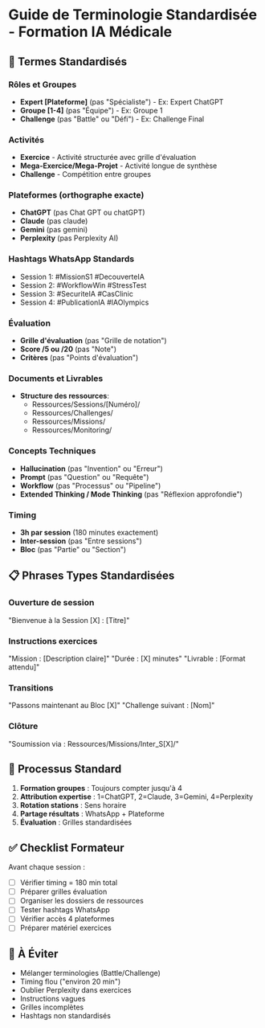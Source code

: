 # Guide de Terminologie Standardisée - Formation IA Médicale

## 🎯 Termes Standardisés

### Rôles et Groupes
- **Expert [Plateforme]** (pas "Spécialiste") - Ex: Expert ChatGPT
- **Groupe [1-4]** (pas "Équipe") - Ex: Groupe 1
- **Challenge** (pas "Battle" ou "Défi") - Ex: Challenge Final

### Activités
- **Exercice** - Activité structurée avec grille d'évaluation
- **Mega-Exercice/Mega-Projet** - Activité longue de synthèse
- **Challenge** - Compétition entre groupes

### Plateformes (orthographe exacte)
- **ChatGPT** (pas Chat GPT ou chatGPT)
- **Claude** (pas claude)
- **Gemini** (pas gemini)
- **Perplexity** (pas Perplexity AI)

### Hashtags WhatsApp Standards
- Session 1: #MissionS1 #DecouverteIA
- Session 2: #WorkflowWin #StressTest
- Session 3: #SecuriteIA #CasClinic
- Session 4: #PublicationIA #IAOlympics

### Évaluation
- **Grille d'évaluation** (pas "Grille de notation")
- **Score /5 ou /20** (pas "Note")
- **Critères** (pas "Points d'évaluation")

### Documents et Livrables
- **Structure des ressources**:
  - Ressources/Sessions/[Numéro]/
  - Ressources/Challenges/
  - Ressources/Missions/
  - Ressources/Monitoring/

### Concepts Techniques
- **Hallucination** (pas "Invention" ou "Erreur")
- **Prompt** (pas "Question" ou "Requête")
- **Workflow** (pas "Processus" ou "Pipeline")
- **Extended Thinking / Mode Thinking** (pas "Réflexion approfondie")

### Timing
- **3h par session** (180 minutes exactement)
- **Inter-session** (pas "Entre sessions")
- **Bloc** (pas "Partie" ou "Section")

## 📋 Phrases Types Standardisées

### Ouverture de session
"Bienvenue à la Session [X] : [Titre]"

### Instructions exercices
"Mission : [Description claire]"
"Durée : [X] minutes"
"Livrable : [Format attendu]"

### Transitions
"Passons maintenant au Bloc [X]"
"Challenge suivant : [Nom]"

### Clôture
"Soumission via : Ressources/Missions/Inter_S[X]/"

## 🔄 Processus Standard

1. **Formation groupes** : Toujours compter jusqu'à 4
2. **Attribution expertise** : 1=ChatGPT, 2=Claude, 3=Gemini, 4=Perplexity
3. **Rotation stations** : Sens horaire
4. **Partage résultats** : WhatsApp + Plateforme
5. **Évaluation** : Grilles standardisées

## ✅ Checklist Formateur

Avant chaque session :
- [ ] Vérifier timing = 180 min total
- [ ] Préparer grilles évaluation
- [ ] Organiser les dossiers de ressources
- [ ] Tester hashtags WhatsApp
- [ ] Vérifier accès 4 plateformes
- [ ] Préparer matériel exercices

## 🚫 À Éviter

- Mélanger terminologies (Battle/Challenge)
- Timing flou ("environ 20 min")
- Oublier Perplexity dans exercices
- Instructions vagues
- Grilles incomplètes
- Hashtags non standardisés